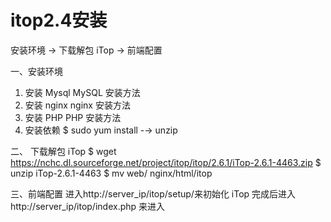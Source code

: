 # itop2.4安装
安装环境 -> 下载解包 iTop -> 前端配置

一、安装环境
1. 安装 Mysql
MySQL 安装方法
2. 安装 nginx
nginx 安装方法
3. 安装 PHP
PHP 安装方法
4. 安装依赖
$ sudo yum install -→ unzip

二、 下载解包 iTop
$ wget https://nchc.dl.sourceforge.net/project/itop/itop/2.6.1/iTop-2.6.1-4463.zip
$ unzip iTop-2.6.1-4463
$ mv web/ nginx/html/itop

三、前端配置
进入http://server\_ip/itop/setup/来初始化 iTop
完成后进入 http://server\_ip/itop/index.php 来进入